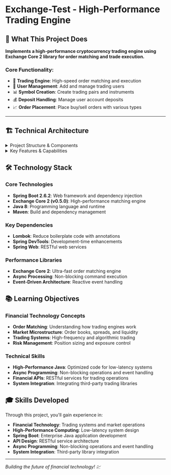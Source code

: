 # Exchange-Test - High-Performance Trading Engine

## 🎯 What This Project Does

**Implements a high-performance cryptocurrency trading engine using Exchange Core 2 library for order matching and trade execution.**

### Core Functionality:
- 💱 **Trading Engine**: High-speed order matching and execution
- 👥 **User Management**: Add and manage trading users
- 📊 **Symbol Creation**: Create trading pairs and instruments
- 💰 **Deposit Handling**: Manage user account deposits
- 📈 **Order Placement**: Place buy/sell orders with various types

---

## 🏗️ Technical Architecture

<details>
<summary>Project Structure & Components</summary>

### Controllers Layer
- **UserController**: Manages user registration and account operations
- **CreateSymbol**: Handles trading pair creation and configuration
- **DepositsController**: Processes user deposits and account funding
- **PlaceOrderController**: Manages order placement and execution

### Core Integration
- **Exchange Core 2**: High-performance matching engine library
- **Event Handling**: Asynchronous event processing for trades
- **API Commands**: Async command submission for better performance

### Configuration
- **Spring Boot Setup**: RESTful API configuration
- **Exchange API**: Integration with exchange-core library
- **Event Handlers**: Custom event processing implementation

</details>

<details>
<summary>Key Features & Capabilities</summary>

### Order Management
- **Order Types**: GTC (Good-Till-Cancel), IOC, FOK support
- **Order Actions**: BID (buy) and ASK (sell) operations
- **Price Levels**: Support for limit orders with reserve prices
- **Size Management**: Lot-based order sizing

### User Operations
- **Account Creation**: Add new trading users to the system
- **Deposit Processing**: Handle account funding operations
- **Balance Management**: Track user balances and positions

### Trading Pairs
- **Symbol Creation**: Define new trading instruments
- **Market Configuration**: Set up trading parameters
- **Liquidity Management**: Handle market making operations

### Performance Features
- **Async Processing**: Non-blocking order submission
- **High Throughput**: Optimized for high-frequency trading
- **Low Latency**: Minimal order processing delays

</details>

## 🛠️ Technology Stack

### Core Technologies
- **Spring Boot 2.6.2**: Web framework and dependency injection
- **Exchange Core 2 (v0.5.0)**: High-performance matching engine
- **Java 8**: Programming language and runtime
- **Maven**: Build and dependency management

### Key Dependencies
- **Lombok**: Reduce boilerplate code with annotations
- **Spring DevTools**: Development-time enhancements
- **Spring Web**: RESTful web services

### Performance Libraries
- **Exchange Core 2**: Ultra-fast order matching engine
- **Async Processing**: Non-blocking command execution
- **Event-Driven Architecture**: Reactive event handling

## 📚 Learning Objectives

### Financial Technology Concepts
- **Order Matching**: Understanding how trading engines work
- **Market Microstructure**: Order books, spreads, and liquidity
- **Trading Systems**: High-frequency and algorithmic trading
- **Risk Management**: Position sizing and exposure control

### Technical Skills
- **High-Performance Java**: Optimized code for low-latency systems
- **Async Programming**: Non-blocking operations and event handling
- **Financial APIs**: RESTful services for trading operations
- **System Integration**: Integrating third-party trading libraries

## 🎓 Skills Developed

Through this project, you'll gain experience in:
- **Financial Technology**: Trading systems and market operations
- **High-Performance Computing**: Low-latency system design
- **Spring Boot**: Enterprise Java application development
- **API Design**: RESTful service architecture
- **Async Programming**: Non-blocking operations and event handling
- **System Integration**: Third-party library integration

---

*Building the future of financial technology! 💹*